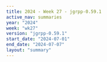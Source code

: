 ```yaml
---
title: 2024 - Week 27 - jgrpp-0.59.1
active_nav: summaries
year: "2024"
week: "wk27"
version: "jgrpp-0.59.1"
start_date: "2024-07-01"
end_date: "2024-07-07"
layout: "summary"
---
```

